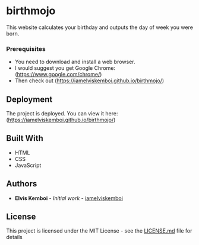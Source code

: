 # birthmojo
This website calculates your birthday and outputs the day of week you were born.

### Prerequisites

* You need to download and install a web browser.
* I would suggest you get Google Chrome: (https://www.google.com/chrome/)
* Then check out (https://iamelviskemboi.github.io/birthmojo/)


## Deployment

The project is deployed. You can view it here: (https://iamelviskemboi.github.io/birthmojo/)

## Built With

* HTML
* CSS
* JavaScript

## Authors

* **Elvis Kemboi** - *Initial work* - [iamelviskemboi](https://github.com/iamelviskemboi)

## License

This project is licensed under the MIT License - see the [LICENSE.md](LICENSE.md) file for details
